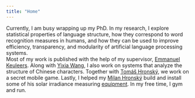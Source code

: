 ```yaml
---
title: "Home"
---
```


Currently, I am busy wrapping up my PhD. 
In my research, I explore statistical properties of language structure, how they correspond to word recognition measures in humans, and how they can be used to improve efficiency, transparency, and modularity of artificial language processing systems.  
Most of my work is published with the help of my supervisor, [Emmanuel Keuleers](https://www.tilburguniversity.edu/staff/e-a-keuleers). 
Along with [Yixia Wang](https://www.tilburguniversity.edu/staff/y-wang_1), I also work on systems that analyze the structure of Chinese characters.
Together with [Tomáš Hronský](https://www.instagram.com/matfyz_je_introvertny/), we work on a secret mobile game. 
Lastly, I helped my [Milan Hronský](https://mhrons.github.io) build and install some of his solar irradiance measuring [equipment](https://mhrons.github.io/pv_log/). 
In my free time, I gym and run. 